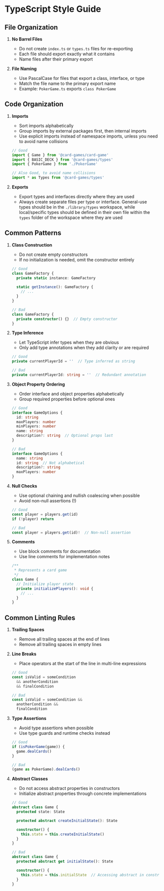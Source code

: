 # TypeScript Style Guide

## File Organization

1. **No Barrel Files**
   - Do not create `index.ts` or `types.ts` files for re-exporting
   - Each file should export exactly what it contains
   - Name files after their primary export

2. **File Naming**
   - Use PascalCase for files that export a class, interface, or type
   - Match the file name to the primary export name
   - Example: `PokerGame.ts` exports `class PokerGame`

## Code Organization

1. **Imports**
   - Sort imports alphabetically
   - Group imports by external packages first, then internal imports
   - Use explicit imports instead of namespace imports, unless you need to avoid name collisions
   ```typescript
   // Good
   import { Game } from '@card-games/card-game'
   import { BASIC_DECK } from '@card-games/types'
   import { PokerGame } from './PokerGame'

   // Also Good, to avoid name collisions
   import * as Types from '@card-games/types'
   ```

2. **Exports**
   - Export types and interfaces directly where they are used
   - Always create separate files per type or interface. General-use types should be in the `./library/types` workspace, while local/specific types should be defined in their own file within the `types` folder of the workspace where they are used

## Common Patterns

1. **Class Construction**
   - Do not create empty constructors
   - If no initialization is needed, omit the constructor entirely
   ```typescript
   // Good
   class GameFactory {
     private static instance: GameFactory
     
     static getInstance(): GameFactory {
       // ...
     }
   }

   // Bad
   class GameFactory {
     private constructor() {}  // Empty constructor
   }
   ```

2. **Type Inference**
   - Let TypeScript infer types when they are obvious
   - Only add type annotations when they add clarity or are required
   ```typescript
   // Good
   private currentPlayerId = ''  // Type inferred as string

   // Bad
   private currentPlayerId: string = ''  // Redundant annotation
   ```

3. **Object Property Ordering**
   - Order interface and object properties alphabetically
   - Group required properties before optional ones
   ```typescript
   // Good
   interface GameOptions {
     id: string
     maxPlayers: number
     minPlayers: number
     name: string
     description?: string  // Optional props last
   }

   // Bad
   interface GameOptions {
     name: string
     id: string  // Not alphabetical
     description?: string
     maxPlayers: number
   }
   ```

4. **Null Checks**
   - Use optional chaining and nullish coalescing when possible
   - Avoid non-null assertions (!)
   ```typescript
   // Good
   const player = players.get(id)
   if (!player) return

   // Bad
   const player = players.get(id)!  // Non-null assertion
   ```

5. **Comments**
   - Use block comments for documentation
   - Use line comments for implementation notes
   ```typescript
   /**
    * Represents a card game
    */
   class Game {
     // Initialize player state
     private initializePlayers(): void {
       // ...
     }
   }
   ```

## Common Linting Rules

1. **Trailing Spaces**
   - Remove all trailing spaces at the end of lines
   - Remove all trailing spaces in empty lines

2. **Line Breaks**
   - Place operators at the start of the line in multi-line expressions
   ```typescript
   // Good
   const isValid = someCondition
     && anotherCondition
     && finalCondition

   // Bad
   const isValid = someCondition &&
     anotherCondition &&
     finalCondition
   ```

3. **Type Assertions**
   - Avoid type assertions when possible
   - Use type guards and runtime checks instead
   ```typescript
   // Good
   if (isPokerGame(game)) {
     game.dealCards()
   }

   // Bad
   (game as PokerGame).dealCards()
   ```

4. **Abstract Classes**
   - Do not access abstract properties in constructors
   - Initialize abstract properties through concrete implementations
   ```typescript
   // Good
   abstract class Game {
     protected state: State

     protected abstract createInitialState(): State

     constructor() {
       this.state = this.createInitialState()
     }
   }

   // Bad
   abstract class Game {
     protected abstract get initialState(): State

     constructor() {
       this.state = this.initialState  // Accessing abstract in constructor
     }
   }
   ``` 
